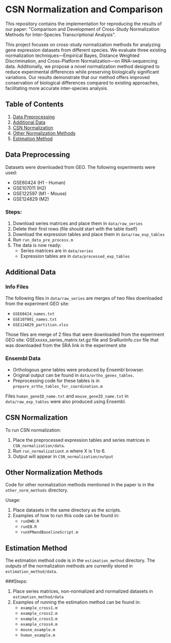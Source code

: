 # CSN Normalization and Comparison

This repository contains the implementation for reproducing the results of our paper:
"Comparison and Development of Cross-Study Normalization Methods for Inter-Species Transcriptional Analysis".

This project focuses on cross-study normalization methods for analyzing gene expression datasets from different species. We evaluate three existing normalization techniques—Empirical Bayes, Distance Weighted Discrimination, and Cross-Platform Normalization—on RNA-sequencing data. Additionally, we propose a novel normalization method designed to reduce experimental differences while preserving biologically significant variations. Our results demonstrate that our method offers improved conservation of biological differences compared to existing approaches, facilitating more accurate inter-species analysis.

## Table of Contents
1. [Data Preprocessing](#data-preprocessing)
2. [Additional Data](#additional-data)
3. [CSN Normalization](#csn-normalization)
4. [Other Normalization Methods](#other-normalization-methods)
5. [Estimation Method](#estimation-method)

## Data Preprocessing

Datasets were downloaded from GEO. The following experiments were used:
- GSE60424 (H1 - Human)
- GSE107011 (H2)
- GSE122597 (M1 - Mouse)
- GSE124829 (M2)

### Steps:
1. Download series matrices and place them in `data/raw_series`
2. Delete their first rows (file should start with the table itself)
3. Download the expression tables and place them in `data/raw_exp_tables`
4. Run `run_data_pre_process.m`
5. The data is now ready: 
   - Series matrices are in `data/series`
   - Expression tables are in `data/processed_exp_tables`

## Additional Data

### Info Files
The following files in `data/raw_series` are merges of two files downloaded from the experiment GEO site:
- `GSE60424_names.txt`
- `GSE107001_names.txt`
- `GSE124829_partition.xlsx`

Those files are merge of 2 files that were downloaded from the experiment GEO site:
GSExxxxx_series_matrix.txt.gz file and SraRunInfo.csv file that was downloaded from the SRA link in the experiment site


### Ensembl Data
- Orthologous gene tables were produced by Ensembl browser. 
- Original output can be found in `data/ortho_genes_tables`.
- Preprocessing code for these tables is in `prepare_ortho_tables_for_coordination.m`

Files `human_geneID_name.txt` and `mouse_geneID_name.txt` in `data/raw_exp_tables` were also produced using Ensembl.

## CSN Normalization

To run CSN normalization:
1. Place the preprocessed expression tables and series matrices in `CSN_normalization/data`.
2. Run `run_normalizationX.m` where X is 1 to 6.
3. Output will appear in `CSN_normalization/output`

## Other Normalization Methods

Code for other normalization methods mentioned in the paper is in the `other_norm_methods` directory.

Usage:
1. Place datasets in the same directory as the scripts.
2. Examples of how to run this code can be found in:
   - `runDWD.R`
   - `runEB.R`
   - `runXPNandBaselineScript.m`

## Estimation Method

The estimation method code is in the `estimation_method` directory.
The outputs of the normalization methods are currently stored in `estimation_method/data`.

###Steps:
1. Place series matrices, non-normalized and normalized datasets in `estimation_method/data`
2. Examples of running the estimation method can be found in:
   - `example_cross1.m`
   - `example_cross2.m`
   - `example_cross3.m`
   - `example_cross4.m`
   - `mouse_example.m`
   - `human_example.m`
